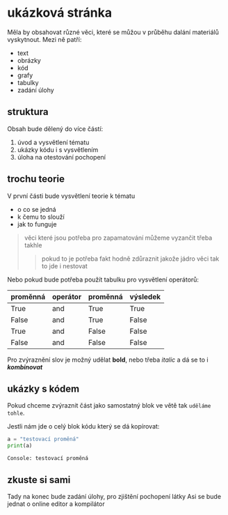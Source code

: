 
# ukázková stránka

Měla by obsahovat různé věci, které se můžou v průběhu dalání materiálů vyskytnout.
Mezi ně patří:
- text
- obrázky
- kód
- grafy
- tabulky
- zadání úlohy

## struktura

Obsah bude dělený do více částí:
1. úvod a vysvětlení tématu
2. ukázky kódu i s vysvětlením
3. úloha na otestování pochopení

## trochu teorie

V první části bude vysvětlení teorie k tématu
- o co se jedná
- k čemu to slouží
- jak to funguje

> věci které jsou potřeba pro zapamatování můžeme vyzančit třeba takhle
>
>> pokud to je potřeba fakt hodně zdůraznit jakože jádro věci tak to jde i nestovat

Nebo pokud bude potřeba použít tabulku pro vysvětlení operátorů:

|proměnná|operátor|proměnná|výsledek|
|---|---|---|---|
|True|and|True|True|
|False|and|True|False|
|True|and|False|False|
|False|and|False|False|

Pro zvýraznění slov je možný udělat **bold**, nebo třeba *italic* a dá se to i ***kombinovat***

## ukázky s kódem

Pokud chceme zvýraznit část jako samostatný blok ve větě tak `uděláme tohle`.

Jestli nám jde o celý blok kódu který se dá kopírovat:
```python
a = "testovací proměná"
print(a)
```
```výsledek
Console: testovací proměná
```

## zkuste si sami

Tady na konec bude zadání úlohy, pro zjištění pochopení látky
Asi se bude jednat o online editor a kompilátor
